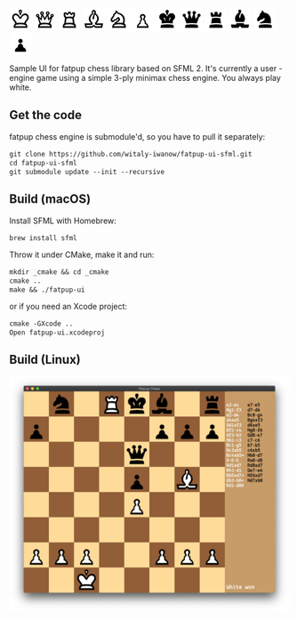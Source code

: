 <p float="left">
    <img src="resources/WhiteKing.png" width=40 />
    <img src="resources/WhiteQueen.png" width=40 />
    <img src="resources/WhiteRook.png" width=40 />
    <img src="resources/WhiteBishop.png" width=40 />
    <img src="resources/WhiteKnight.png" width=40 />
    <img src="resources/WhitePawn.png" width=40 />
    <img src="resources/BlackKing.png" width=40 />
    <img src="resources/BlackQueen.png" width=40 />
    <img src="resources/BlackRook.png" width=40 />
    <img src="resources/BlackBishop.png" width=40 />
    <img src="resources/BlackKnight.png" width=40 />
    <img src="resources/BlackPawn.png" width=40 />
</p>

Sample UI for fatpup chess library based on SFML 2. It's currently a user - engine game using a simple 3-ply minimax chess engine. You always play white.

## Get the code
fatpup chess engine is submodule'd, so you have to pull it separately:

    git clone https://github.com/witaly-iwanow/fatpup-ui-sfml.git
    cd fatpup-ui-sfml
    git submodule update --init --recursive

## Build (macOS)
Install SFML with Homebrew:

    brew install sfml

Throw it under CMake, make it and run:

    mkdir _cmake && cd _cmake
    cmake ..
    make && ./fatpup-ui

or if you need an Xcode project:

    cmake -GXcode ..
    Open fatpup-ui.xcodeproj

## Build (Linux)
<coming up>

![Screenshot](screenshots/chess-game-ui.png)
